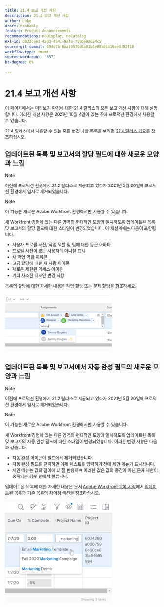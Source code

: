 ```yaml
---
title: 21.4 보고 개선 사항
description: 21.4 보고 개선 사항
author: Luke
draft: Probably
feature: Product Announcements
recommendations: noDisplay, noCatalog
exl-id: db33cee1-45d3-4641-9afa-790de92654c5
source-git-commit: 494c7bf8aaf3570d4a01b5e88b85410ee3f52f18
workflow-type: tm+mt
source-wordcount: '337'
ht-degree: 0%

---
```


# 21.4 보고 개선 사항

이 페이지에서는 미리보기 환경에 대한 21.4 릴리스의 모든 보고 개선 사항에 대해 설명합니다. 이러한 개선 사항은 2021년 10월 4일이 있는 주에 프로덕션 환경에서 사용할 수 있습니다.

21.4 릴리스에서 사용할 수 있는 모든 변경 사항 목록을 보려면 [21.4 릴리스 개요](../../../product-announcements/product-releases/21.4-release-activity/21-4-release-overview.md)를 참조하십시오.

## 업데이트된 목록 및 보고서의 할당 필드에 대한 새로운 모양과 느낌

>[!NOTE]
>
>이전에 프로덕션 환경에서 21.2 릴리스로 제공되고 있다가 2021년 5월 20일에 프로덕션 환경에서 임시로 제거되었습니다.

>[!NOTE]
>
>이 기능은 새로운 Adobe Workfront 환경에서만 사용할 수 있습니다.

새 Workfront 경험에 있는 다른 영역의 현대적인 모양과 일치하도록 업데이트된 목록 및 보고서의 할당 필드에 대한 스타일이 변경되었습니다. 이 재설계에는 다음이 포함됩니다.

* 사용자 프로필 사진, 작업 역할 및 팀에 대한 둥근 아바타
* 프로필 사진이 없는 사용자의 이니셜 표시
* 새 작업 역할 아이콘
* 고급 할당에 대한 새 사람 아이콘
* 새로운 제한된 액세스 아이콘
* 기타 사소한 디자인 변경 사항

목록의 할당에 대한 자세한 내용은 [작업 할당](../../../manage-work/tasks/assign-tasks/assign-tasks.md) 또는 [문제 할당](../../../manage-work/issues/manage-issues/assign-issues.md)을 참조하세요.

![할당 업데이트](assets/assignments-updates-350x193.png)

## 업데이트된 목록 및 보고서에서 자동 완성 필드의 새로운 모양과 느낌

>[!NOTE]
>
>이전에 프로덕션 환경에서 21.2 릴리스로 제공되고 있다가 2021년 5월 20일에 프로덕션 환경에서 임시로 제거되었습니다.

>[!NOTE]
>
>이 기능은 새로운 Adobe Workfront 환경에서만 사용할 수 있습니다.

새 Workfront 경험에 있는 다른 영역의 현대적인 모양과 일치하도록 업데이트된 목록 및 보고서의 자동 완성 필드에 대한 스타일이 변경되었습니다. 이러한 변경 사항은 다음과 같습니다.

* 자동 완성 아이콘이 필드에서 제거되었습니다.
* 자동 완성 필드를 클릭하면 이제 텍스트를 입력하기 전에 제안 메뉴가 표시됩니다.
* 제안 메뉴는 값의 길이에 더 잘 반응하며 이러한 값은 값의 중간이 아닌 문자 제한이 충족되는 경우 끝에서 잘립니다.

업데이트된 목록에 대한 자세한 내용은 문서 [Adobe Workfront 목록 시작](../../../workfront-basics/navigate-workfront/use-lists/view-items-in-a-list.md)에서 [업데이트된 목록과 기존 목록의 차이점](../../../workfront-basics/navigate-workfront/use-lists/view-items-in-a-list.md#updated) 섹션을 참조하십시오.

![자동 완성 필드](assets/typeahead-updates-350x336.png)
